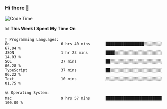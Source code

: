 ### Hi there 👋

<!--
**CrazyCollin/crazycollin** is a ✨ _special_ ✨ repository because its `README.md` (this file) appears on your GitHub profile.

Here are some ideas to get you started:

- 🔭 I’m currently working on ...
- 🌱 I’m currently learning ...
- 👯 I’m looking to collaborate on ...
- 🤔 I’m looking for help with ...
- 💬 Ask me about ...
- 📫 How to reach me: ...
- 😄 Pronouns: ...
- ⚡ Fun fact: ...
-->

<!--START_SECTION:waka-->
![Code Time](http://img.shields.io/badge/Code%20Time-3%2C457%20hrs%209%20mins-blue)

📊 **This Week I Spent My Time On** 

```text
💬 Programming Languages: 
Go                       6 hrs 40 mins       █████████████████░░░░░░░░   67.04 % 
JSON                     1 hr 23 mins        ████░░░░░░░░░░░░░░░░░░░░░   14.03 % 
SQL                      37 mins             ██░░░░░░░░░░░░░░░░░░░░░░░   06.28 % 
TypeScript               37 mins             ██░░░░░░░░░░░░░░░░░░░░░░░   06.22 % 
Text                     10 mins             ░░░░░░░░░░░░░░░░░░░░░░░░░   01.75 % 

💻 Operating System: 
Mac                      9 hrs 57 mins       █████████████████████████   100.00 % 
```


<!--END_SECTION:waka-->
